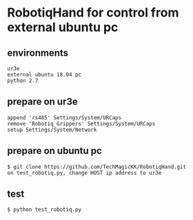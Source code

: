 # RobotiqHand for control from external ubuntu pc
## environments
```
ur3e
external ubuntu 18.04 pc
python 2.7
```
## prepare on ur3e
```
append 'rs485' Settings/System/URCaps
remove 'Robotiq_Grippers' Settings/System/URCaps
setup Settings/System/Network
```
## prepare on ubuntu pc
```
$ git clone https://github.com/TechMagicKK/RobotiqHand.git
on test_robotiq.py, change HOST ip address to ur3e
```

## test
```
$ python test_robotiq.py
```


